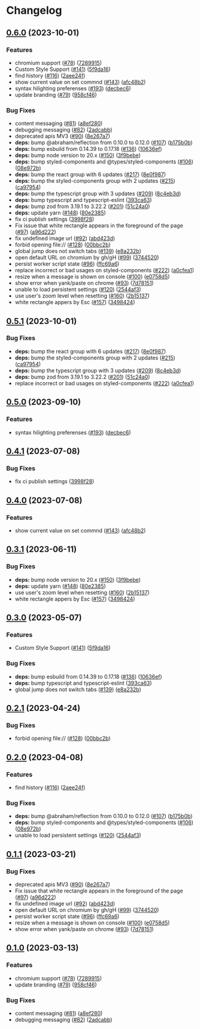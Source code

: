 # Changelog

## [0.6.0](https://github.com/ueokande/vimmatic/compare/v0.5.1...v0.6.0) (2023-10-01)


### Features

* chromium support ([#78](https://github.com/ueokande/vimmatic/issues/78)) ([7289915](https://github.com/ueokande/vimmatic/commit/7289915084e8e3a1c676e83694858749c0b954eb))
* Custom Style Support ([#141](https://github.com/ueokande/vimmatic/issues/141)) ([5f9da16](https://github.com/ueokande/vimmatic/commit/5f9da16734e9ed98fc556f3540d39d3582870332))
* find history ([#116](https://github.com/ueokande/vimmatic/issues/116)) ([2aee24f](https://github.com/ueokande/vimmatic/commit/2aee24fa9d20b0a6074ec63fe61e90409109ce83))
* show current value on set commnd ([#143](https://github.com/ueokande/vimmatic/issues/143)) ([afc48b2](https://github.com/ueokande/vimmatic/commit/afc48b2f14eb93f030895bf03ee165884af005a9))
* syntax hilighting preferenses ([#193](https://github.com/ueokande/vimmatic/issues/193)) ([decbec6](https://github.com/ueokande/vimmatic/commit/decbec6323fe7a0946a9d5d71e0f15e272268db4))
* update branding ([#79](https://github.com/ueokande/vimmatic/issues/79)) ([958cf46](https://github.com/ueokande/vimmatic/commit/958cf46927fed55df8f8d592fdf33efd444c4679))


### Bug Fixes

* content messaging ([#81](https://github.com/ueokande/vimmatic/issues/81)) ([a8ef280](https://github.com/ueokande/vimmatic/commit/a8ef280c11e0a9cd3d8526409af7dc3719233ded))
* debugging messaging ([#82](https://github.com/ueokande/vimmatic/issues/82)) ([2adcabb](https://github.com/ueokande/vimmatic/commit/2adcabb9d8664a943b9ac9c7314f7b475c3ed8d8))
* deprecated apis MV3 ([#90](https://github.com/ueokande/vimmatic/issues/90)) ([8e267a7](https://github.com/ueokande/vimmatic/commit/8e267a78f3f15148a16d370f9c618c980c6af0e6))
* **deps:** bump @abraham/reflection from 0.10.0 to 0.12.0 ([#107](https://github.com/ueokande/vimmatic/issues/107)) ([b175b0b](https://github.com/ueokande/vimmatic/commit/b175b0b2732a53a556484beb2bc50e1b59bea1cf))
* **deps:** bump esbuild from 0.14.39 to 0.17.18 ([#136](https://github.com/ueokande/vimmatic/issues/136)) ([10636ef](https://github.com/ueokande/vimmatic/commit/10636ef0954a5abf8a217ad59ca7ac001fa8282c))
* **deps:** bump node version to 20.x ([#150](https://github.com/ueokande/vimmatic/issues/150)) ([3f9bebe](https://github.com/ueokande/vimmatic/commit/3f9bebe3d7a891566cc3da3c3b9e26224bcc03b3))
* **deps:** bump styled-components and @types/styled-components ([#106](https://github.com/ueokande/vimmatic/issues/106)) ([08e972b](https://github.com/ueokande/vimmatic/commit/08e972b290b044a49e7fccf43a9b0f0859e62e7d))
* **deps:** bump the react group with 6 updates ([#217](https://github.com/ueokande/vimmatic/issues/217)) ([8e0f987](https://github.com/ueokande/vimmatic/commit/8e0f987a2a7242eef0f1dd22bcc54a2ebfd90cc5))
* **deps:** bump the styled-components group with 2 updates ([#215](https://github.com/ueokande/vimmatic/issues/215)) ([ca97954](https://github.com/ueokande/vimmatic/commit/ca9795412817a4979f0e02314d9bce6ccc8d7619))
* **deps:** bump the typescript group with 3 updates ([#209](https://github.com/ueokande/vimmatic/issues/209)) ([8c4eb3d](https://github.com/ueokande/vimmatic/commit/8c4eb3ddccf50b77aca7ee8a7a3d231ad6eecbef))
* **deps:** bump typescript and typescript-eslint ([393ca63](https://github.com/ueokande/vimmatic/commit/393ca63365e6970d2d0004166a6a18782eb1243f))
* **deps:** bump zod from 3.19.1 to 3.22.2 ([#201](https://github.com/ueokande/vimmatic/issues/201)) ([51c24a0](https://github.com/ueokande/vimmatic/commit/51c24a09fb392c00b726c7e4021ff8d139b50596))
* **deps:** update yarn ([#148](https://github.com/ueokande/vimmatic/issues/148)) ([80e2385](https://github.com/ueokande/vimmatic/commit/80e2385f2cfd2d1f07eede5bb0887c21b747b0f9))
* fix ci publish settings ([3998f28](https://github.com/ueokande/vimmatic/commit/3998f2864f1d58cb4eb173ae6b5b3b13cc70e94f))
* Fix issue that white rectangle appears in the foreground of the page  ([#97](https://github.com/ueokande/vimmatic/issues/97)) ([a96d222](https://github.com/ueokande/vimmatic/commit/a96d2224472d8d8e4748c65a82a4becb5020dfc4))
* fix undefined image url ([#92](https://github.com/ueokande/vimmatic/issues/92)) ([abd423d](https://github.com/ueokande/vimmatic/commit/abd423d1eec86da4c7746f562eca9dcfcbf2c279))
* forbid opening file:// ([#128](https://github.com/ueokande/vimmatic/issues/128)) ([00bbc2b](https://github.com/ueokande/vimmatic/commit/00bbc2b0ae42aa313b2966f2b563d1985bad91f4))
* global jump does not switch tabs ([#139](https://github.com/ueokande/vimmatic/issues/139)) ([e8a232b](https://github.com/ueokande/vimmatic/commit/e8a232b6ef9b4925cd696a22b9e6288afc372192))
* open default URL on chromium by gh/gH ([#99](https://github.com/ueokande/vimmatic/issues/99)) ([3744520](https://github.com/ueokande/vimmatic/commit/374452039099f6aaed97cee1b1beeaa977d90932))
* persist worker script state ([#96](https://github.com/ueokande/vimmatic/issues/96)) ([ffc69a6](https://github.com/ueokande/vimmatic/commit/ffc69a635580037a22df4686dcccae943cd98a9c))
* replace incorrect or bad usages on styled-components ([#222](https://github.com/ueokande/vimmatic/issues/222)) ([a0cfea1](https://github.com/ueokande/vimmatic/commit/a0cfea1bf01dab256f47233df29cb1356079a115))
* resize when a message is shown on console ([#100](https://github.com/ueokande/vimmatic/issues/100)) ([e0758d5](https://github.com/ueokande/vimmatic/commit/e0758d5cc7820faa236ace16e2346a2883d22938))
* show error when yank/paste on chrome ([#93](https://github.com/ueokande/vimmatic/issues/93)) ([7d78151](https://github.com/ueokande/vimmatic/commit/7d78151e3da231748c4838bbf685b41106bb05f7))
* unable to load persistent settings ([#120](https://github.com/ueokande/vimmatic/issues/120)) ([2544af3](https://github.com/ueokande/vimmatic/commit/2544af3699a700c42228fbb208115c6ebc65e84a))
* use user's zoom level when resetting ([#160](https://github.com/ueokande/vimmatic/issues/160)) ([2b15137](https://github.com/ueokande/vimmatic/commit/2b151376785d1c976f5b28756d4c3769b732a80d))
* white rectangle appers by Esc ([#157](https://github.com/ueokande/vimmatic/issues/157)) ([3498424](https://github.com/ueokande/vimmatic/commit/349842494c2a3c2361518bc49dea7f6b67bb7f67))

## [0.5.1](https://github.com/ueokande/vimmatic/compare/v0.5.0...v0.5.1) (2023-10-01)


### Bug Fixes

* **deps:** bump the react group with 6 updates ([#217](https://github.com/ueokande/vimmatic/issues/217)) ([8e0f987](https://github.com/ueokande/vimmatic/commit/8e0f987a2a7242eef0f1dd22bcc54a2ebfd90cc5))
* **deps:** bump the styled-components group with 2 updates ([#215](https://github.com/ueokande/vimmatic/issues/215)) ([ca97954](https://github.com/ueokande/vimmatic/commit/ca9795412817a4979f0e02314d9bce6ccc8d7619))
* **deps:** bump the typescript group with 3 updates ([#209](https://github.com/ueokande/vimmatic/issues/209)) ([8c4eb3d](https://github.com/ueokande/vimmatic/commit/8c4eb3ddccf50b77aca7ee8a7a3d231ad6eecbef))
* **deps:** bump zod from 3.19.1 to 3.22.2 ([#201](https://github.com/ueokande/vimmatic/issues/201)) ([51c24a0](https://github.com/ueokande/vimmatic/commit/51c24a09fb392c00b726c7e4021ff8d139b50596))
* replace incorrect or bad usages on styled-components ([#222](https://github.com/ueokande/vimmatic/issues/222)) ([a0cfea1](https://github.com/ueokande/vimmatic/commit/a0cfea1bf01dab256f47233df29cb1356079a115))

## [0.5.0](https://github.com/ueokande/vimmatic/compare/v0.4.1...v0.5.0) (2023-09-10)


### Features

* syntax hilighting preferenses ([#193](https://github.com/ueokande/vimmatic/issues/193)) ([decbec6](https://github.com/ueokande/vimmatic/commit/decbec6323fe7a0946a9d5d71e0f15e272268db4))

## [0.4.1](https://github.com/ueokande/vimmatic/compare/v0.4.0...v0.4.1) (2023-07-08)


### Bug Fixes

* fix ci publish settings ([3998f28](https://github.com/ueokande/vimmatic/commit/3998f2864f1d58cb4eb173ae6b5b3b13cc70e94f))

## [0.4.0](https://github.com/ueokande/vimmatic/compare/v0.3.1...v0.4.0) (2023-07-08)


### Features

* show current value on set commnd ([#143](https://github.com/ueokande/vimmatic/issues/143)) ([afc48b2](https://github.com/ueokande/vimmatic/commit/afc48b2f14eb93f030895bf03ee165884af005a9))

## [0.3.1](https://github.com/ueokande/vimmatic/compare/v0.3.0...v0.3.1) (2023-06-11)


### Bug Fixes

* **deps:** bump node version to 20.x ([#150](https://github.com/ueokande/vimmatic/issues/150)) ([3f9bebe](https://github.com/ueokande/vimmatic/commit/3f9bebe3d7a891566cc3da3c3b9e26224bcc03b3))
* **deps:** update yarn ([#148](https://github.com/ueokande/vimmatic/issues/148)) ([80e2385](https://github.com/ueokande/vimmatic/commit/80e2385f2cfd2d1f07eede5bb0887c21b747b0f9))
* use user's zoom level when resetting ([#160](https://github.com/ueokande/vimmatic/issues/160)) ([2b15137](https://github.com/ueokande/vimmatic/commit/2b151376785d1c976f5b28756d4c3769b732a80d))
* white rectangle appers by Esc ([#157](https://github.com/ueokande/vimmatic/issues/157)) ([3498424](https://github.com/ueokande/vimmatic/commit/349842494c2a3c2361518bc49dea7f6b67bb7f67))

## [0.3.0](https://github.com/ueokande/vimmatic/compare/v0.2.1...v0.3.0) (2023-05-07)


### Features

* Custom Style Support ([#141](https://github.com/ueokande/vimmatic/issues/141)) ([5f9da16](https://github.com/ueokande/vimmatic/commit/5f9da16734e9ed98fc556f3540d39d3582870332))


### Bug Fixes

* **deps:** bump esbuild from 0.14.39 to 0.17.18 ([#136](https://github.com/ueokande/vimmatic/issues/136)) ([10636ef](https://github.com/ueokande/vimmatic/commit/10636ef0954a5abf8a217ad59ca7ac001fa8282c))
* **deps:** bump typescript and typescript-eslint ([393ca63](https://github.com/ueokande/vimmatic/commit/393ca63365e6970d2d0004166a6a18782eb1243f))
* global jump does not switch tabs ([#139](https://github.com/ueokande/vimmatic/issues/139)) ([e8a232b](https://github.com/ueokande/vimmatic/commit/e8a232b6ef9b4925cd696a22b9e6288afc372192))

## [0.2.1](https://github.com/ueokande/vimmatic/compare/v0.2.0...v0.2.1) (2023-04-24)


### Bug Fixes

* forbid opening file:// ([#128](https://github.com/ueokande/vimmatic/issues/128)) ([00bbc2b](https://github.com/ueokande/vimmatic/commit/00bbc2b0ae42aa313b2966f2b563d1985bad91f4))

## [0.2.0](https://github.com/ueokande/vimmatic/compare/v0.1.1...v0.2.0) (2023-04-08)


### Features

* find history ([#116](https://github.com/ueokande/vimmatic/issues/116)) ([2aee24f](https://github.com/ueokande/vimmatic/commit/2aee24fa9d20b0a6074ec63fe61e90409109ce83))


### Bug Fixes

* **deps:** bump @abraham/reflection from 0.10.0 to 0.12.0 ([#107](https://github.com/ueokande/vimmatic/issues/107)) ([b175b0b](https://github.com/ueokande/vimmatic/commit/b175b0b2732a53a556484beb2bc50e1b59bea1cf))
* **deps:** bump styled-components and @types/styled-components ([#106](https://github.com/ueokande/vimmatic/issues/106)) ([08e972b](https://github.com/ueokande/vimmatic/commit/08e972b290b044a49e7fccf43a9b0f0859e62e7d))
* unable to load persistent settings ([#120](https://github.com/ueokande/vimmatic/issues/120)) ([2544af3](https://github.com/ueokande/vimmatic/commit/2544af3699a700c42228fbb208115c6ebc65e84a))

## [0.1.1](https://github.com/ueokande/vimmatic/compare/v0.1.0...v0.1.1) (2023-03-21)


### Bug Fixes

* deprecated apis MV3 ([#90](https://github.com/ueokande/vimmatic/issues/90)) ([8e267a7](https://github.com/ueokande/vimmatic/commit/8e267a78f3f15148a16d370f9c618c980c6af0e6))
* Fix issue that white rectangle appears in the foreground of the page  ([#97](https://github.com/ueokande/vimmatic/issues/97)) ([a96d222](https://github.com/ueokande/vimmatic/commit/a96d2224472d8d8e4748c65a82a4becb5020dfc4))
* fix undefined image url ([#92](https://github.com/ueokande/vimmatic/issues/92)) ([abd423d](https://github.com/ueokande/vimmatic/commit/abd423d1eec86da4c7746f562eca9dcfcbf2c279))
* open default URL on chromium by gh/gH ([#99](https://github.com/ueokande/vimmatic/issues/99)) ([3744520](https://github.com/ueokande/vimmatic/commit/374452039099f6aaed97cee1b1beeaa977d90932))
* persist worker script state ([#96](https://github.com/ueokande/vimmatic/issues/96)) ([ffc69a6](https://github.com/ueokande/vimmatic/commit/ffc69a635580037a22df4686dcccae943cd98a9c))
* resize when a message is shown on console ([#100](https://github.com/ueokande/vimmatic/issues/100)) ([e0758d5](https://github.com/ueokande/vimmatic/commit/e0758d5cc7820faa236ace16e2346a2883d22938))
* show error when yank/paste on chrome ([#93](https://github.com/ueokande/vimmatic/issues/93)) ([7d78151](https://github.com/ueokande/vimmatic/commit/7d78151e3da231748c4838bbf685b41106bb05f7))

## [0.1.0](https://github.com/ueokande/vimmatic/compare/v0.0.1...v0.1.0) (2023-03-13)


### Features

* chromium support ([#78](https://github.com/ueokande/vimmatic/issues/78)) ([7289915](https://github.com/ueokande/vimmatic/commit/7289915084e8e3a1c676e83694858749c0b954eb))
* update branding ([#79](https://github.com/ueokande/vimmatic/issues/79)) ([958cf46](https://github.com/ueokande/vimmatic/commit/958cf46927fed55df8f8d592fdf33efd444c4679))


### Bug Fixes

* content messaging ([#81](https://github.com/ueokande/vimmatic/issues/81)) ([a8ef280](https://github.com/ueokande/vimmatic/commit/a8ef280c11e0a9cd3d8526409af7dc3719233ded))
* debugging messaging ([#82](https://github.com/ueokande/vimmatic/issues/82)) ([2adcabb](https://github.com/ueokande/vimmatic/commit/2adcabb9d8664a943b9ac9c7314f7b475c3ed8d8))
